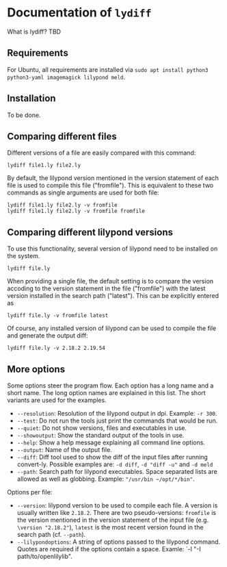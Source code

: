 # Documentation of `lydiff`

What is lydiff? TBD

## Requirements

For Ubuntu, all requirements are installed via
`sudo apt install python3 python3-yaml imagemagick lilypond meld`.

## Installation

To be done.



## Comparing different files

Different versions of a file are easily compared with this command:
```
lydiff file1.ly file2.ly
```
By default, the lilypond version mentioned in the version statement
of each file is used to compile this file ("fromfile"). This is
equivalent to these two commands as single arguments are used for
both file:
```
lydiff file1.ly file2.ly -v fromfile
lydiff file1.ly file2.ly -v fromfile fromfile
```

## Comparing different lilypond versions

To use this functionality, several version of lilypond need to be installed
on the system.

```
lydiff file.ly
```

When providing a single file, the default setting is to compare the
version accoding to the version statement in the file ("fromfile")
with the latest version installed in the search path ("latest").
This can be explicitly entered as

```
lydiff file.ly -v fromfile latest
```

Of course, any installed version of lilypond can be used to compile
the file and generate the output diff:
```
lydiff file.ly -v 2.18.2 2.19.54
```

## More options

Some options steer the program flow. Each option has a long name and a short name. The long option names are explained in this list. The short variants are used for the examples.

* `--resolution`: Resolution of the lilypond output in dpi.
  Example: `-r 300`.
* `--test`: Do not run the tools just print the commands that would be run.
* `--quiet`: Do not show versions, files and executables in use.
* `--showoutput`: Show the standard output of the tools in use.
* `--help`: Show a help message explaining all command line options.
* `--output`: Name of the output file.
* `--diff`: Diff tool used to show the diff of the input files after
  running convert-ly. Possible examples are:
  `-d diff`, `-d "diff -u"` and `-d meld`
* `--path`: Search path for lilypond executables. Space separated lists
  are allowed as well as globbing.
  Example: `"/usr/bin ~/opt/*/bin"`.

Options per file:

* `--version`: lilypond version to be used to compile each file. A version is usually written like `2.18.2`. There are two pseudo-versions:
  `fromfile` is the version mentioned in the version statement of the input file (e.g. `\version "2.18.2"`),
  `latest` is the most recent version found in the search path (cf. `--path`).
* `--lilypondoptions`: A string of options passed to the lilypond command.
  Quotes are required if the options contain a space.
  Examle: `-l "-I path/to/openlilylib".
